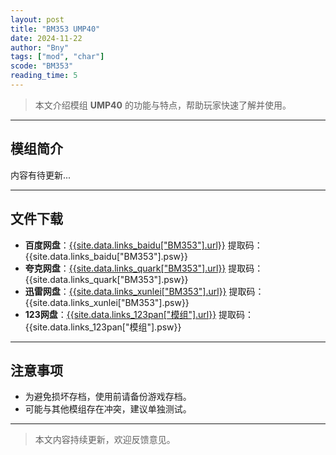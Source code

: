 ```yaml
---
layout: post
title: "BM353 UMP40"
date: 2024-11-22
author: "Bny"
tags: ["mod", "char"]
scode: "BM353"
reading_time: 5
---
```


> 本文介绍模组 **UMP40** 的功能与特点，帮助玩家快速了解并使用。

---

## 模组简介

内容有待更新...

---

## 文件下载
- **百度网盘**：[{{site.data.links_baidu["BM353"].url}}]({{site.data.links_baidu["BM353"].url}}) 提取码：{{site.data.links_baidu["BM353"].psw}}
- **夸克网盘**：[{{site.data.links_quark["BM353"].url}}]({{site.data.links_quark["BM353"].url}}) 提取码：{{site.data.links_quark["BM353"].psw}}
- **迅雷网盘**：[{{site.data.links_xunlei["BM353"].url}}]({{site.data.links_xunlei["BM353"].url}}) 提取码：{{site.data.links_xunlei["BM353"].psw}}
- **123网盘**：[{{site.data.links_123pan["模组"].url}}]({{site.data.links_123pan["模组"].url}}) 提取码：{{site.data.links_123pan["模组"].psw}}

---

## 注意事项
- 为避免损坏存档，使用前请备份游戏存档。
- 可能与其他模组存在冲突，建议单独测试。

---

> 本文内容持续更新，欢迎反馈意见。
